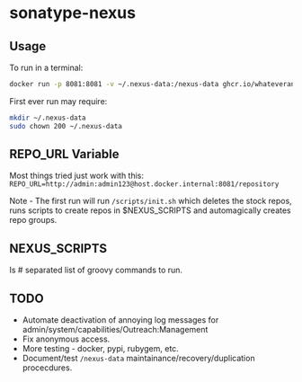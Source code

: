 # sonatype-nexus

## Usage
To run in a terminal:
```bash
docker run -p 8081:8081 -v ~/.nexus-data:/nexus-data ghcr.io/whateverany-3m/3m-sonatype/sonatype-nexus:0.0.0
```

First ever run may require:
```bash
mkdir ~/.nexus-data
sudo chown 200 ~/.nexus-data
```

## REPO_URL Variable
Most things tried just work with this:
`REPO_URL=http://admin:admin123@host.docker.internal:8081/repository`

Note - The first run will run `/scripts/init.sh` which deletes the stock repos, runs scripts to create repos
       in $NEXUS_SCRIPTS and automagically creates repo groups.

## NEXUS_SCRIPTS
Is # separated list of groovy commands to run.

## TODO
* Automate deactivation of  annoying log messages for admin/system/capabilities/Outreach:Management
* Fix anonymous access.
* More testing - docker, pypi, rubygem, etc.
* Document/test `/nexus-data` maintainance/recovery/duplication procecdures.
